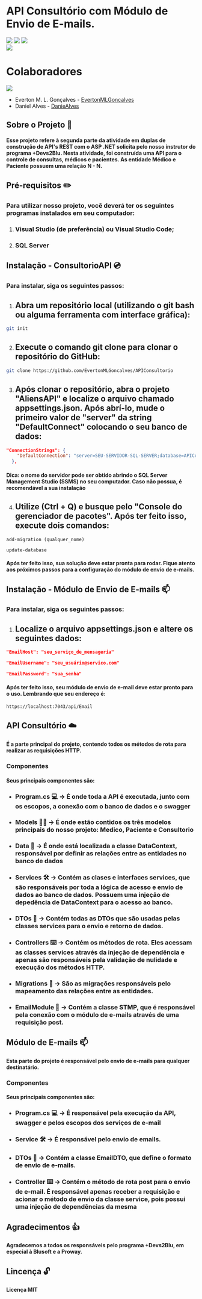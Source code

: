 # API Consultório com Módulo de Envio de E-mails.
[![](https://img.shields.io/badge/.NET-5C2D91?style=for-the-badge&logo=.net&logoColor=white)]()
[![](https://img.shields.io/badge/Visual_Studio-5C2D91?style=for-the-badge&logo=visual%20studio&logoColor=white)]()
[![](https://img.shields.io/badge/Microsoft_SQL_Server-CC2927?style=for-the-badge&logo=microsoft-sql-server&logoColor=white)]()  
[![](https://img.shields.io/badge/GitKraken-179287?style=for-the-badge&logo=GitKraken&logoColor=white)]() 
 
 # Colaboradores   
 [![](https://img.shields.io/badge/GitHub-100000?style=for-the-badge&logo=github&logoColor=white)]() 
  
- Everton M. L. Gonçalves - [EvertonMLGoncalves](https://github.com/EvertonMLGoncalves)
- Daniel Alves - [DanieAlves](https://github.com/DanieAlves)
 
 ## Sobre o Projeto 📖
 #### Esse projeto refere à segunda parte da atividade em duplas de construção de API's REST com o ASP .NET solicita pelo nosso instrutor do programa +Devs2Blu. Nesta atividade, foi construída uma API para o controle de consultas, médicos e pacientes. As entidade Médico e Paciente possuem uma relação N - N. 
   
  ## Pré-requisitos ✏️ 
### Para utilizar nosso projeto, você deverá ter os seguintes programas instalados em seu computador: 
 1. ### Visual Studio (de preferência) ou Visual Studio Code;  
2.  ### SQL Server 
 
## Instalação - ConsultorioAPI 💿 
### Para instalar, siga os seguintes passos: 
1. ## Abra um repositório local (utilizando o git bash ou alguma ferramenta com interface gráfica): 
```bash 
git init
``` 
2. ## Execute o comando git clone para clonar o repositório do GitHub: 
```bash 
git clone https://github.com/EvertonMLGoncalves/APIConsultorio
```
3. ## Após clonar o repositório, abra o projeto "AliensAPI" e localize o arquivo chamado appsettings.json. Após abrí-lo, mude o primeiro valor de "server" da string "DefaultConnect" colocando o seu banco de dados: 
```json
"ConnectionStrings": {
    "DefaultConnection": "server=SEU-SERVIDOR-SQL-SERVER;database=APIConsultorio;trusted_connection=true;TrustServerCertificate=True"
  },
``` 
#### Dica: o nome do servidor pode ser obtido abrindo o SQL Server Management Studio (SSMS) no seu computador. Caso não possua, é recomendável a sua instalação 
4. ## Utilize (Ctrl + Q) e busque pelo "Console do gerenciador de pacotes". Após ter feito isso, execute dois comandos: 
```console
add-migration (qualquer_nome)
``` 
```console
update-database
``` 
#### Após ter feito isso, sua solução deve estar pronta para rodar. Fique atento aos próximos passos para a configuração do módulo de envio de e-mails.
  
## Instalação - Módulo de Envio de E-mails 📫
### Para instalar, siga os seguintes passos: 
1. ## Localize o arquivo appsettings.json e altere os seguintes dados:
```json 
"EmailHost": "seu_serviço_de_mensageria"
```
```json 
"EmailUsername": "seu_usuário@servico.com"
```
```json
"EmailPassword": "sua_senha"
``` 
#### Após ter feito isso, seu módulo de envio de e-mail deve estar pronto para o uso. Lembrando que seu endereço é: 
```
https://localhost:7043/api/Email
```   

  ## API Consultório ☁️
  #### É a parte principal do projeto, contendo todos os métodos de rota para realizar as requisições HTTP. 
  ### Componentes 
  #### Seus principais componentes são: 
- ### Program.cs 💻 -> É onde toda a API é executada, junto com os escopos, a conexão com o banco de dados e o swagger 
- ### Models 👨‍🦲 -> É onde estão contidos os três modelos principais do nosso projeto: Medico, Paciente e Consultorio 
- ### Data 💾 -> É onde está localizada a classe DataContext, responsável por definir as relações entre as entidades no banco de dados 
- ### Services 🛠️ -> Contém as clases e interfaces services, que são responsáveis por toda a lógica de acesso e envio de dados ao banco de dados. Possuem uma injeção de depedência de DataContext para o acesso ao banco. 
- ### DTOs 🛑 -> Contém todas as DTOs que são usadas pelas classes services para o envio e retorno de dados. 
- ### Controllers ⌨️ -> Contém os métodos de rota. Eles acessam as classes services através da injeção de dependência e apenas são responsáveis pela validação de nulidade e execução dos métodos HTTP.
- ### Migrations 💼 -> São as migrações responsáveis pelo mapeamento das relações entre as entidades. 
- ### EmailModule 📩 -> Contém a classe STMP, que é responsável pela conexão com o módulo de e-mails através de uma requisição post.  
 
## Módulo de E-mails 📫 
#### Esta parte do projeto é responsável pelo envio de e-mails para qualquer destinatário. 
### Componentes 
#### Seus principais componentes são:  
- ### Program.cs 💻 -> É responsável pela execução da API, swagger e pelos escopos dos serviços de e-mail 
- ### Service 🛠️ -> É responsável pelo envio de emails.
- ### DTOs 🛑 -> Contém a classe EmailDTO, que define o formato de envio de e-mails.
- ### Controller ⌨️ -> Contém o método de rota post para o envio de e-mail. É responsável apenas receber a requisição e acionar o método de envio da classe service, pois possui uma injeção de dependências da mesma

## Agradecimentos 👍 
#### Agradecemos a todos os responsáveis pelo programa +Devs2Blu, em especial à Blusoft e a Proway.  
 
## Lincença 🔓
#### Licença MIT

 
